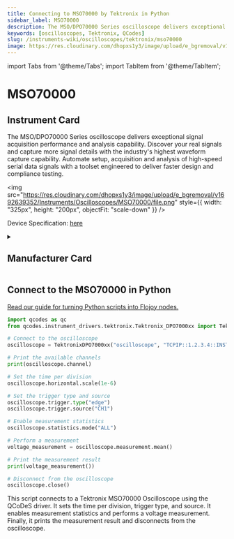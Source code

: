 ```yaml
---
title: Connecting to MSO70000 by Tektronix in Python
sidebar_label: MSO70000
description: The MSO/DPO70000 Series oscilloscope delivers exceptional signal acquisition performance and analysis capability. Discover your real signals and capture more signal details with the industry's highest waveform capture capability. Automate setup, acquisition and analysis of high-speed serial data signals with a toolset engineered to deliver faster design and compliance testing.
keywords: [oscilloscopes, Tektronix, QCodes]
slug: /instruments-wiki/oscilloscopes/tektronix/mso70000
image: https://res.cloudinary.com/dhopxs1y3/image/upload/e_bgremoval/v1692639352/Instruments/Oscilloscopes/MSO70000/file.png
---
```


import Tabs from '@theme/Tabs';
import TabItem from '@theme/TabItem';

# MSO70000

## Instrument Card

<div className="flex">

<div>

The MSO/DPO70000 Series oscilloscope delivers exceptional signal acquisition performance and analysis capability. Discover your real signals and capture more signal details with the industry's highest waveform capture capability. Automate setup, acquisition and analysis of high-speed serial data signals with a toolset engineered to deliver faster design and compliance testing.

</div>

<img src="https://res.cloudinary.com/dhopxs1y3/image/upload/e_bgremoval/v1692639352/Instruments/Oscilloscopes/MSO70000/file.png" style={{ width: "325px", height: "200px", objectFit: "scale-down" }} />

</div>

<div className="flex text-center">

<p>Device Specification: <a target="\_blank" href="https://download.tek.com/document/55W-22447-9.pdf">here</a></p>

</div>

<details style={{ marginTop: "15px"}}>
<summary><h2>Manufacturer Card</h2></summary>

<img src="https://res.cloudinary.com/dhopxs1y3/image/upload/v1692806108/Instruments/Vendor%20Logos/Tektronix.png" style={{ width: "100%", height: "170px",objectFit: "scale-down" }} />

Tektronix, Inc., historically widely known as Tek, is an American company best known for manufacturing test and measurement devices such as [oscilloscopes](https://en.wikipedia.org/wiki/Oscilloscope), [logic analyzers](https://en.wikipedia.org/wiki/Logic_analyzer), and video and mobile test protocol equipment.

<ul>
  <li>Headquarters: USA</li>
  <li>Yearly Revenue (millions, USD): 5800.0</li>
  <li>Vendor Website: <a href="https://www.tek.com/en">here</a></li>
</ul>
</details>

## Connect to the MSO70000 in Python

[Read our guide for turning Python scripts into Flojoy nodes.](https://docs.flojoy.ai/custom-nodes/creating-custom-node/)
<Tabs>
<TabItem value="QCodes" label="QCodes">

```python
import qcodes as qc
from qcodes.instrument_drivers.tektronix.Tektronix_DPO7000xx import TektronixDPO7000xx

# Connect to the oscilloscope
oscilloscope = TektronixDPO7000xx("oscilloscope", "TCPIP::1.2.3.4::INSTR")

# Print the available channels
print(oscilloscope.channel)

# Set the time per division
oscilloscope.horizontal.scale(1e-6)

# Set the trigger type and source
oscilloscope.trigger.type("edge")
oscilloscope.trigger.source("CH1")

# Enable measurement statistics
oscilloscope.statistics.mode("ALL")

# Perform a measurement
voltage_measurement = oscilloscope.measurement.mean()

# Print the measurement result
print(voltage_measurement())

# Disconnect from the oscilloscope
oscilloscope.close()
```
This script connects to a Tektronix MSO70000 Oscilloscope using the QCoDeS driver. It sets the time per division, trigger type, and source. It enables measurement statistics and performs a voltage measurement. Finally, it prints the measurement result and disconnects from the oscilloscope.

</TabItem>
</Tabs>